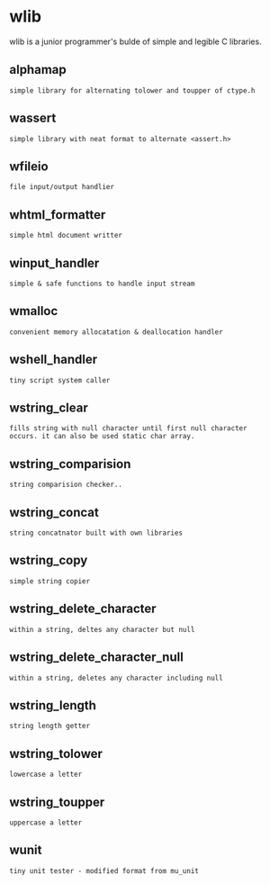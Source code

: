 wlib
====

wlib is a junior programmer's bulde of simple and legible C libraries.

alphamap
--------
    simple library for alternating tolower and toupper of ctype.h

wassert
-------
    simple library with neat format to alternate <assert.h>
    
wfileio
-------
    file input/output handlier
    
whtml_formatter
---------------
    simple html document writter
    
winput_handler
--------------
    simple & safe functions to handle input stream
    
wmalloc
-------
    convenient memory allocatation & deallocation handler
    
wshell_handler
--------------
    tiny script system caller
    
wstring_clear
-------------
    fills string with null character until first null character 
    occurs. it can also be used static char array.
    
wstring_comparision
-------------------
    string comparision checker.. 
    
wstring_concat
--------------
    string concatnator built with own libraries
    
wstring_copy
------------
    simple string copier
    
wstring_delete_character
------------------------
    within a string, deltes any character but null
    
wstring_delete_character_null
-----------------------------
    within a string, deletes any character including null

wstring_length
--------------
    string length getter
    
wstring_tolower
----------------
    lowercase a letter
    
wstring_toupper
---------------
    uppercase a letter
    
wunit
-----
    tiny unit tester - modified format from mu_unit
